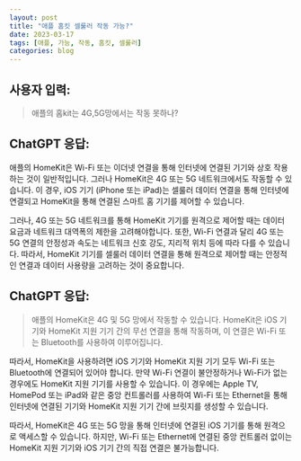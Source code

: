 ```yaml
---
layout: post
title: "애플 홈킷 셀룰러 작동 가능?"
date: 2023-03-17
tags: [애플, 가능, 작동, 홈킷, 셀룰러]
categories: blog
---
```


## 사용자 입력:
> 애플의 홈kit는 4G,5G망에서는 작동 못하나?

## ChatGPT 응답:
> 

애플의 HomeKit은 Wi-Fi 또는 이더넷 연결을 통해 인터넷에 연결된 기기와 상호 작용하는 것이 일반적입니다. 그러나 HomeKit은 4G 또는 5G 네트워크에서도 작동할 수 있습니다. 이 경우, iOS 기기 (iPhone 또는 iPad)는 셀룰러 데이터 연결을 통해 인터넷에 연결되고 HomeKit을 통해 연결된 스마트 홈 기기를 제어할 수 있습니다.

그러나, 4G 또는 5G 네트워크를 통해 HomeKit 기기를 원격으로 제어할 때는 데이터 요금과 네트워크 대역폭의 제한을 고려해야합니다. 또한, Wi-Fi 연결과 달리 4G 또는 5G 연결의 안정성과 속도는 네트워크 신호 강도, 지리적 위치 등에 따라 다를 수 있습니다. 따라서, HomeKit 기기를 셀룰러 데이터 연결을 통해 원격으로 제어할 때는 안정적인 연결과 데이터 사용량을 고려하는 것이 중요합니다.

## ChatGPT 응답:
> 애플의 HomeKit은 4G 및 5G 망에서 작동할 수 있습니다. HomeKit은 iOS 기기와 HomeKit 지원 기기 간의 무선 연결을 통해 작동하며, 이 연결은 Wi-Fi 또는 Bluetooth를 사용하여 이루어집니다. 

따라서, HomeKit을 사용하려면 iOS 기기와 HomeKit 지원 기기 모두 Wi-Fi 또는 Bluetooth에 연결되어 있어야 합니다. 만약 Wi-Fi 연결이 불안정하거나 Wi-Fi가 없는 경우에도 HomeKit 지원 기기를 사용할 수 있습니다. 이 경우에는 Apple TV, HomePod 또는 iPad와 같은 중앙 컨트롤러를 사용하여 Wi-Fi 또는 Ethernet을 통해 인터넷에 연결된 기기와 HomeKit 지원 기기 간에 브릿지를 생성할 수 있습니다.

따라서, HomeKit은 4G 또는 5G 망을 통해 인터넷에 연결된 iOS 기기를 통해 원격으로 액세스할 수 있습니다. 하지만, Wi-Fi 또는 Ethernet에 연결된 중앙 컨트롤러 없이는 HomeKit 지원 기기와 iOS 기기 간의 직접 연결은 불가능합니다.

